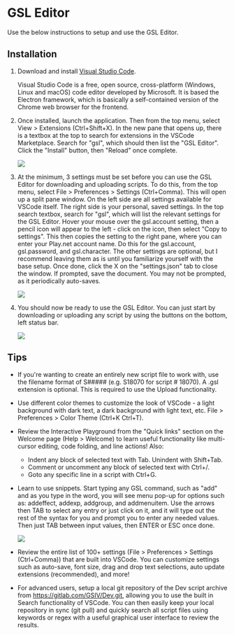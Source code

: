 # GSL Editor

Use the below instructions to setup and use the GSL Editor.

## Installation

1. Download and install [Visual Studio Code](https://code.visualstudio.com/).

    Visual Studio Code is a free, open source, cross-platform (Windows, Linux and macOS) code editor developed by Microsoft.  It is based the Electron framework, which is basically a self-contained version of the Chrome web browser for the frontend.

2. Once installed, launch the application.  Then from the top menu, select View > Extensions (Ctrl+Shift+X).  In the new pane that opens up, there is a textbox at the top to search for extensions in the VSCode Marketplace. Search for "gsl", which should then list the "GSL Editor".  Click the "Install" button, then "Reload" once complete.

    ![](https://radiantglyph.com/gsiv/gsleditor/extension.jpg)

3. At the minimum, 3 settings must be set before you can use the GSL Editor for downloading and uploading scripts.  To do this, from the top menu, select File > Preferences > Settings (Ctrl+Comma).  This will open up a split pane window.  On the left side are all settings available for VSCode itself.  The right side is your personal, saved settings.  In the top search textbox, search for "gsl", which will list the relevant settings for the GSL Editor.  Hover your mouse over the gsl.account setting, then a pencil icon will appear to the left - click on the icon, then select "Copy to settings".  This then copies the setting to the right pane, where you can enter your Play.net account name.  Do this for the gsl.account, gsl.password, and gsl.character.  The other settings are optional, but I recommend leaving them as is until you familiarize yourself with the base setup.  Once done, click the X on the "settings.json" tab to close the window.  If prompted, save the document.  You may not be prompted, as it periodically auto-saves.

    ![](https://radiantglyph.com/gsiv/gsleditor/settings.jpg)

4. You should now be ready to use the GSL Editor.  You can just start by downloading or uploading any script by using the buttons on the bottom, left status bar.

    ![](https://radiantglyph.com/gsiv/gsleditor/buttons.jpg)


## Tips

* If you're wanting to create an entirely new script file to work with, use the filename format of S##### (e.g. S18070 for script # 18070).  A .gsl extension is optional.  This is required to use the Upload functionality.
* Use different color themes to customize the look of VSCode - a light background with dark text, a dark background with light text, etc.  File > Preferences > Color Theme (Ctrl+K Ctrl+T).
* Review the Interactive Playground from the "Quick links" section on the Welcome page (Help > Welcome) to learn useful functionality like multi-cursor editing, code folding, and line actions!  Also:
    * Indent any block of selected text with Tab.  Unindent with Shift+Tab.
    * Comment or uncomment any block of selected text with Ctrl+/.
    * Goto any specific line in a script with Ctrl+G.
* Learn to use snippets.  Start typing any GSL command, such as "add" and as you type in the word, you will see menu pop-up for options such as: addeffect, addexp, addgroup, and addmenuitem.  Use the arrows then TAB to select any entry or just click on it, and it will type out the rest of the syntax for you and prompt you to enter any needed values.  Then just TAB between input values, then ENTER or ESC once done.

    ![](https://radiantglyph.com/gsiv/gsleditor/snippets.gif)

* Review the entire list of 100+ settings (File > Preferences > Settings (Ctrl+Comma)) that are built into VSCode.  You can customize settings such as auto-save, font size, drag and drop text selections, auto update extensions (recommended), and more!
* For advanced users, setup a local git repository of the Dev script archive from https://gitlab.com/GSIV/Dev.git, allowing you to use the built in Search functionality of VSCode.  You can then easily keep your local repository in sync (git pull) and quickly search all script files using keywords or regex with a useful graphical user interface to review the results.